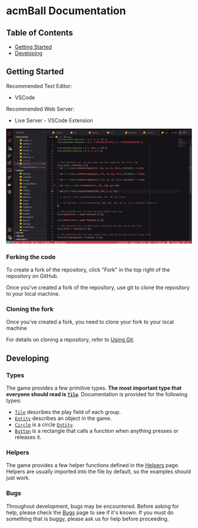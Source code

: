 # acmBall Documentation

## Table of Contents

- [Getting Started](#Getting-Started)
- [Developing](#Developing)

## Getting Started

Recommended Text Editor:

- VSCode

Recommended Web Server:

- Live Server - VSCode Extension

![](./images/installLiveServer.gif)

### Forking the code

To create a fork of the repository, click "Fork" in the top right of the
repository on GitHub.

Once you've created a fork of the repository, use git to clone the repository to
your local machine.

### Cloning the fork

Once you've created a fork, you need to clone your fork to your local machine

For details on cloning a repository, refer to [Using Git](./git/usingGit.md).

## Developing

### Types

The game provides a few primitive types. **The most important type that everyone
should read is [`Tile`](Tile.md)**. Documentation is provided for the following
types:

- [`Tile`](Tile.md) describes the play field of each group.
- [`Entity`](Entity.md) describes an object in the game.
- [`Circle`](Circle.md) is a circle [`Entity`](Entity.md).
- [`Button`](Button.md) is a rectangle that calls a function when anything
  presses or releases it.

### Helpers

The game provides a few helper functions defined in the [Helpers](helpers.md)
page. Helpers are usually imported into the file by default, so the examples
should just work.

### Bugs

Throughout development, bugs may be encountered. Before asking for help, please
check the [Bugs](Bugs.md) page to see if it's known. If you must do something
that is buggy, please ask us for help before proceeding.
